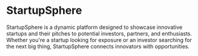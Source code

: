 # StartupSphere
StartupSphere is a dynamic platform designed to showcase innovative startups and their pitches to potential investors, partners, and enthusiasts. Whether you're a startup looking for exposure or an investor searching for the next big thing, StartupSphere connects innovators with opportunities.
